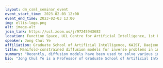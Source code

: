 ```yaml
---
layout: dm_csml_seminar_event
event_start_time: 2023-02-03 12:00
event_end_time: 2023-02-03 13:00
img: ellis-logo.png
alt: image-alt
join_link: https://ucl.zoom.us/j/97245943682
location: Function Space, UCL Centre for Artificial Intelligence, 1st Floor, 90 High Holborn, London WC1V 6BH
speaker: Jong Chul Ye
affiliation: Graduate School of Artificial Intelligence, KAIST, Daejeon, Korea
title: Manifold-constrained diffusion models for inverse problems in imaging
summary: "Recently, diffusion models have been used to solve various inverse problems in an unsupervised manner with appropriate modifications to the sampling process. However, the current solvers, which recursively apply a reverse diffusion step followed by a projection-based measurement consistency step, often produce sub- optimal results. By studying the generative sampling path, here we show that current solvers throw the sample path off the data manifold, and hence the error accumulates. To address this, we propose an additional correction term inspired by the manifold constraint, which can be used synergistically with the previous solvers to make the iterations close to the manifold. The proposed manifold constraint is straightforward to implement within a few lines of code, yet boosts the performance by a surprisingly large margin. With extensive experiments, we show that our method is superior to the previous methods both theoretically and empirically, producing promising results in many applications such as image inpainting, colorization, and sparse-view computed tomography. Then, we extend diffusion solvers to efficiently handle general noisy (non)linear inverse problems via approximation of the posterior sampling. Interestingly, the resulting posterior sampling scheme is a blended version of diffusion sampling with the manifold constrained gradient without a strict measurement consistency projection step, yielding a more desirable generative path in noisy settings compared to the previous studies. Our method demonstrates that diffusion models can incorporate various measurement noise statistics such as Gaussian and Poisson, and also efficiently handle noisy nonlinear inverse problems such as Fourier phase retrieval and non-uniform deblurring."
bio: "Jong Chul Ye is a Professor of Graduate School of Artificial Intelligence (AI) of Korea Advanced Institute of Science and Technology (KAIST), Korea. He received the B.Sc. and M.Sc. degrees from Seoul National University, Korea, and the Ph.D. from Purdue University, West Lafayette. Before joining KAIST, he worked at Philips Research and GE Global Research in New York. He has served as an associate editor of IEEE Trans. on Image Processing, and an editorial board member for Magnetic Resonance in Medicine. He is currently an associate editor for IEEE Trans. on Medical Imaging, and a Senior Editor of IEEE Signal Processing Magazine. He is an IEEE Fellow, was the Chair of IEEE SPS Computational Imaging TC,  and IEEE EMBS Distinguished Lecturer. He was a General Cochair (with Mathews Jacob) for IEEE Symp. On Biomedical Imaging (ISBI) 2020, and will be a program chair for IEEE International Conference on Acoustics, Speech, and Signal Processing (ICASSP) 2024."
---
```

